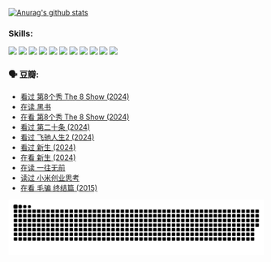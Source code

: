 
[![Anurag's github stats](https://github-readme-stats.vercel.app/api?username=w940853815)](https://github.com/anuraghazra/github-readme-stats)

### Skills:

<code><img height="32" src="https://cdn.jsdelivr.net/npm/simple-icons@v5/icons/python.svg"></code>
<code><img height="32" src="https://cdn.jsdelivr.net/npm/simple-icons@v5/icons/javascript.svg"></code>
<code><img height="32" src="https://cdn.jsdelivr.net/npm/simple-icons@v5/icons/django.svg"></code>
<code><img height="32" src="https://cdn.jsdelivr.net/npm/simple-icons@v5/icons/flask.svg"></code>
<code><img height="32" src="https://cdn.jsdelivr.net/npm/simple-icons@v5/icons/vuetify.svg"></code>
<code><img height="32" src="https://cdn.jsdelivr.net/npm/simple-icons@v5/icons/git.svg"></code>
<code><img height="32" src="https://cdn.jsdelivr.net/npm/simple-icons@v5/icons/docker.svg"></code>
<code><img height="32" src="https://cdn.jsdelivr.net/npm/simple-icons@v5/icons/postgresql.svg"></code>
<code><img height="32" src="https://cdn.jsdelivr.net/npm/simple-icons@v5/icons/elasticsearch.svg"></code>
<code><img height="32" src="https://cdn.jsdelivr.net/npm/simple-icons@v5/icons/macos.svg"></code>
<code><img height="32" src="https://cdn.jsdelivr.net/npm/simple-icons@v5/icons/linux.svg"></code>

### 🗣 豆瓣:

<!-- DOUBAN-ACTIVITIES:START -->
- [看过 第8个秀 The 8 Show‎ (2024)](https://www.douban.com/people/136069238/status/4622960077/?_i=17462992)
- [在读 黑书](https://www.douban.com/people/136069238/status/4621189759/?_i=17462992)
- [在看 第8个秀 The 8 Show‎ (2024)](https://www.douban.com/people/136069238/status/4619801154/?_i=17462992)
- [看过 第二十条‎ (2024)](https://www.douban.com/people/136069238/status/4618624208/?_i=17462992)
- [看过 飞驰人生2‎ (2024)](https://www.douban.com/people/136069238/status/4616048805/?_i=17462992)
- [看过 新生‎ (2024)](https://www.douban.com/people/136069238/status/4612373431/?_i=17462992)
- [在看 新生‎ (2024)](https://www.douban.com/people/136069238/status/4607441062/?_i=17462992)
- [在读 一往无前](https://www.douban.com/people/136069238/status/4590507310/?_i=17462992)
- [读过 小米创业思考](https://www.douban.com/people/136069238/status/4590506983/?_i=17462992)
- [在看 毛骗 终结篇‎ (2015)](https://www.douban.com/people/136069238/status/4581971924/?_i=17462992)
<!-- DOUBAN-ACTIVITIES:END -->


![Snake animation](https://raw.githubusercontent.com/w940853815/w940853815/output/github-contribution-grid-snake.svg)

<!--
**w940853815/w940853815** is a ✨ _special_ ✨ repository because its `README.md` (this file) appears on your GitHub profile.

Here are some ideas to get you started:

- 🔭 I’m currently working on ...
- 🌱 I’m currently learning ...
- 👯 I’m looking to collaborate on ...
- 🤔 I’m looking for help with ...
- 💬 Ask me about ...
- 📫 How to reach me: ...
- 😄 Pronouns: ...
- ⚡ Fun fact: ...
-->
